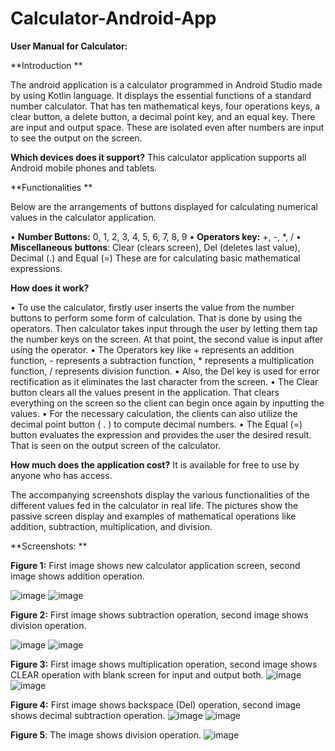 # Calculator-Android-App
**User Manual for Calculator:**

**Introduction **

The android application is a calculator programmed in Android Studio made by using Kotlin language. It displays the essential functions of a standard number calculator. That has ten mathematical keys, four operations keys, a clear button, a delete button, a decimal point key, and an equal key. There are input and output space. These are isolated even after numbers are input to see the output on the screen.

**Which devices does it support?**
This calculator application supports all Android mobile phones and tablets.


**Functionalities **

Below are the arrangements of buttons displayed for calculating numerical values in the calculator application. 

•	**Number Buttons:** 0, 1, 2, 3, 4, 5, 6, 7, 8, 9 
•	**Operators key:** +, -, *, / 
•	**Miscellaneous buttons**: Clear (clears screen), Del (deletes last value), Decimal (.) and Equal (=) 
These are for calculating basic mathematical expressions.


**How does it work?**

•	To use the calculator, firstly user inserts the value from the number buttons to perform some form of calculation. That is done by using the operators. Then calculator takes input through the user by letting them tap the number keys on the screen. At that point, the second value is input after using the operator. 
•	The Operators key like + represents an addition function, - represents a subtraction function, * represents a multiplication function, / represents division function.
•	Also, the Del key is used for error rectification as it eliminates the last character from the screen.
•	The Clear button clears all the values present in the application. That clears everything on the screen so the client can begin once again by inputting the values.
•	For the necessary calculation, the clients can also utilize the decimal point button ( . ) to compute decimal numbers. 
•	The Equal (=) button evaluates the expression and provides the user the desired result. That is seen on the output screen of the calculator. 


**How much does the application cost?**
It is available for free to use by anyone who has access.


The accompanying screenshots display the various functionalities of the different values fed in the calculator in real life. 
The pictures show the passive screen display and examples of mathematical operations like addition, subtraction, multiplication, and division.


**Screenshots: **

 

**Figure 1:** First image shows new calculator application screen, second image shows addition operation.



![image](https://user-images.githubusercontent.com/14866700/112258739-9c14f180-8c2c-11eb-93db-39cccb0a379d.png)
![image](https://user-images.githubusercontent.com/14866700/112258754-a1723c00-8c2c-11eb-8c1e-9f4752cdfec8.png)



**Figure 2:** First image shows subtraction operation, second image shows division operation.

![image](https://user-images.githubusercontent.com/14866700/112258771-aafba400-8c2c-11eb-9253-edbe83701cd3.png)
![image](https://user-images.githubusercontent.com/14866700/112258778-afc05800-8c2c-11eb-960c-dc8dc8cd4e01.png)

 

**Figure 3:** First image shows multiplication operation, second image shows CLEAR operation with blank screen for input and output both.
![image](https://user-images.githubusercontent.com/14866700/112258791-b77ffc80-8c2c-11eb-9a93-a87c4d15049c.png)
![image](https://user-images.githubusercontent.com/14866700/112258803-bc44b080-8c2c-11eb-9ead-eb4c6a50a11a.png)


  
**Figure 4:** First image shows backspace (Del) operation, second image shows decimal subtraction operation.
![image](https://user-images.githubusercontent.com/14866700/112258816-c4045500-8c2c-11eb-8305-58b9b43babaf.png)
![image](https://user-images.githubusercontent.com/14866700/112258820-c8307280-8c2c-11eb-92bc-68f9065acdf4.png)




**Figure 5**: The image shows division operation.
![image](https://user-images.githubusercontent.com/14866700/112258838-cebeea00-8c2c-11eb-9e29-4229f27e1cc8.png)
